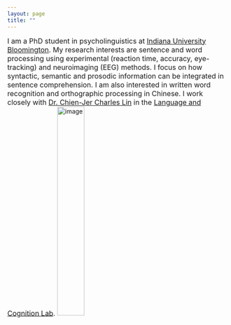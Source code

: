 ```yaml
---
layout: page
title: ""
---
```


<span style="font-size:16px"> 
I am a PhD student in psycholinguistics at <a href="https://bloomington.iu.edu/" target="_blank">Indiana University Bloomington</a>. My research interests are sentence and word processing using experimental (reaction time, accuracy, eye-tracking) and neuroimaging (EEG) methods.
</span>

<span style="font-size:16px"> 
I focus on how syntactic, semantic and prosodic information can be integrated in sentence comprehension. I am also interested in written word recognition and orthographic processing in Chinese. 
</span>

<span style="font-size:16px"> 
I work closely with <a href="https://sites.google.com/view/chienjerlin/home" target="_blank">Dr. Chien-Jer Charles Lin</a> in the <a href="https://sites.google.com/view/language-and-cognition/home" target="_blank">Language and Cognition Lab</a>.
</span>

<img src="https://zepliu.github.io/assets/image/pic3.png" alt="image" width="35%" height="auto">

